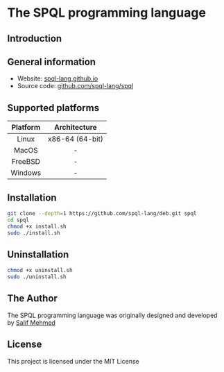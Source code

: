 # The SPQL programming language

## Introduction

## General information
- Website: [spql-lang.github.io](https://spql-lang.github.io/)
- Source code: [github.com/spql-lang/spql](https://github.com/spql-lang/spql/)

## Supported platforms
| Platform         | Architecture     |
|:----------------:|:----------------:|
| Linux            | x86-64 (64-bit)  |
| MacOS            | -                |
| FreeBSD          | -                |
| Windows          | -                |

## Installation
```bash
git clone --depth=1 https://github.com/spql-lang/deb.git spql
cd spql
chmod +x install.sh
sudo ./install.sh
```

## Uninstallation
```bash
chmod +x uninstall.sh
sudo ./uninstall.sh
```

## The Author
The SPQL programming language was originally designed and developed by [Salif Mehmed](https://github.com/salifm/)

## License
This project is licensed under the MIT License
